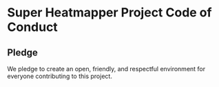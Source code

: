# Super Heatmapper Project Code of Conduct

## Pledge

We pledge to create an open, friendly, and respectful environment for everyone contributing to this project.
